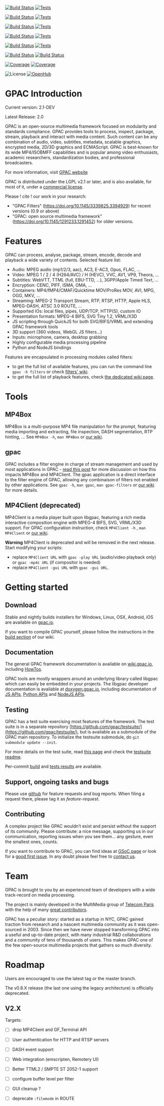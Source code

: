 [![Build Status](https://tests.gpac.io/testres/badge/build/ubuntu64)](https://buildbot.gpac.io/#/grid?branch=master)
[![Tests](https://tests.gpac.io/testres/badge/tests/linux64)](https://tests.gpac.io/)

[![Build Status](https://tests.gpac.io/testres/badge/build/ubuntu32)](https://buildbot.gpac.io/#/grid?branch=master)
[![Tests](https://tests.gpac.io/testres/badge/tests/linux32)](https://tests.gpac.io/)

[![Build Status](https://tests.gpac.io/testres/badge/build/windows64)](https://buildbot.gpac.io/#/grid?branch=master)
[![Tests](https://tests.gpac.io/testres/badge/tests/win64)](https://tests.gpac.io/)

[![Build Status](https://tests.gpac.io/testres/badge/build/windows32)](https://buildbot.gpac.io/#/grid?branch=master)
[![Tests](https://tests.gpac.io/testres/badge/tests/win32)](https://tests.gpac.io/)

[![Build Status](https://tests.gpac.io/testres/badge/build/macos)](https://buildbot.gpac.io/#/grid?branch=master)
[![Tests](https://tests.gpac.io/testres/badge/tests/macos)](https://tests.gpac.io/)

[![Build Status](https://tests.gpac.io/testres/badge/build/ios)](https://buildbot.gpac.io/#/grid?branch=master)
[![Build Status](https://tests.gpac.io/testres/badge/build/android)](https://buildbot.gpac.io/#/grid?branch=master)

[![Coverage](https://tests.gpac.io/testres/badge/cov/linux64?branch=master)](https://tests.gpac.io/testres/)
[![Coverage](https://tests.gpac.io/testres/badge/covfn/linux64?branch=master)](https://tests.gpac.io/testres/)

![License](https://img.shields.io/badge/license-LGPL-blue.svg)
[![OpenHub](https://www.openhub.net/p/gpac/widgets/project_thin_badge.gif)](https://www.openhub.net/p/gpac)


# GPAC Introduction
Current version: 2.1-DEV

Latest Release: 2.0

GPAC is an open-source multimedia framework focused on modularity and standards compliance.
GPAC provides tools to process, inspect, package, stream, playback and interact with media content. Such content can be any combination of audio, video, subtitles, metadata, scalable graphics, encrypted media, 2D/3D graphics and ECMAScript.
GPAC is best-known for its wide MP4/ISOBMFF capabilities and is popular among video enthusiasts, academic researchers, standardization bodies, and professional broadcasters.

For more information, visit [GPAC website](http://gpac.io)

GPAC is distributed under the LGPL v2.1 or later, and is also available, for most of it, under a [commercial license](https://www.gpac-licensing.com).

Please ! _cite_ ! our work in your research:
- "GPAC Filters" (https://doi.org/10.1145/3339825.3394929) for recent versions (0.9 or above) 
- "GPAC: open source multimedia framework" (https://doi.org/10.1145/1291233.1291452) for older versions.


# Features

GPAC can process, analyse, package, stream, encode, decode and playback a wide variety of contents. Selected feature list:
- Audio: MPEG audio (mp1/2/3, aac), AC3, E-AC3, Opus, FLAC, …
- Video: MPEG 1 / 2 / 4 (H264/AVC) / H (HEVC), VVC, AV1, VP9, Theora, ...
- Subtitles: WebVTT, TTML (full, EBU-TTD, …), 3GPP/Apple Timed Text, …
- Encryption: CENC, PIFF, ISMA, OMA, ...
- Containers: MP4/fMP4/CMAF/Quicktime MOV/ProRes MOV, AVI, MPG, OGG, MKV, ...
- Streaming: MPEG-2 Transport Stream, RTP, RTSP, HTTP, Apple HLS, MPEG-DASH, ATSC 3.0 ROUTE, ...
- Supported IOs: local files, pipes, UDP/TCP, HTTP(S), custom IO
- Presentation formats: MPEG-4 BIFS, SVG Tiny 1.2, VRML/X3D
- JS scripting through QuickJS for both SVG/BIFS/VRML and extending GPAC framework tools
- 3D support (360 videos, WebGL JS filters…)
- Inputs: microphone, camera, desktop grabbing
- Highly configurable media processing pipeline
- Python and NodeJS bindings

Features are encapsulated in processing modules called filters:
- to get the full list of available features, you can run the command line `gpac -h filters` or check [filters' wiki](https://github.com/gpac/gpac/wiki/Filters).
- to get the full list of playback features, check [the dedicated wiki page](https://github.com/gpac/gpac/wiki/Player-Features).


# Tools

## MP4Box
MP4Box is a multi-purpose MP4 file manipulation for the prompt, featuring media importing and extracting, file inspection, DASH segmentation, RTP hinting, ... See `MP4Box -h`, `man MP4Box` or [our wiki](https://wiki.gpac.io/MP4Box).


## gpac 
GPAC includes a filter engine in charge of stream management and used by most applications in GPAC - [read this post](https://wiki.gpac.io/Rearchitecture) for more discussion on how this impacts MP4Box and MP4Client.
The gpac application is a direct interface to the filter engine of GPAC, allowing any combinaison of filters not enabled by other applications. See `gpac -h`, `man gpac`, `man gpac-filters` or [our wiki](https://wiki.gpac.io/Filters) for more details.

## MP4Client (deprecated)
MP4Client is a media player built upon libgpac, featuring a rich media interactive composition engine with MPEG-4 BIFS, SVG, VRML/X3D support.
For GPAC configuration instruction, check `MP4Client -h` ,  `man MP4Client` or [our wiki](https://wiki.gpac.io/mp4client).

__Warning__
MP4Client is deprecated and will be removed in the next release. Start modifying your scripts:
- replace `MP4Client URL` with `gpac -play URL` (audio/video playback only) or `gpac -mp4c URL` (if compositor is needed)
- replace `MP4Client -gui URL` with `gpac -gui URL`.

# Getting started
## Download
Stable and nightly builds installers for Windows, Linux, OSX, Android, iOS are available on [gpac.io](https://gpac.wp.imt.fr/downloads/).

If you want to compile GPAC yourself, please follow the instructions in the [build section](https://wiki.gpac.io/Build-Introduction) of our wiki.

## Documentation
The general GPAC framework documentation is available on [wiki.gpac.io](https://wiki.gpac.io), including [HowTos](https://github.com/gpac/gpac/wiki/Howtos).

GPAC tools are mostly wrappers around an underlying library called libgpac which can easily be embedded in your projects. The libgpac developer documentation is available at [doxygen.gpac.io](https://doxygen.gpac.io), including documentation of [JS APIs](https://doxygen.gpac.io/group__jsapi__grp.html), [Python APIs](https://doxygen.gpac.io/group__pyapi__grp.html) and [NodeJS APIs](https://doxygen.gpac.io/group__nodejs__grp.html).


## Testing
GPAC has a test suite exercising most features of the framework. The test suite is in a separate repository [https://github.com/gpac/testsuite/](https://github.com/gpac/testsuite/), but is available as a submodule of the GPAC main repository. To initialize the testsuite submodule, do `git submodule update --init`.

For more details on the test suite, read [this page](https://github.com/gpac/gpac/wiki/GPAC_tests) and check the [testsuite readme](https://github.com/gpac/testsuite).

Per-commit [build](https://buildbot.gpac.io/) and [tests results](https://tests.gpac.io) are available.


## Support, ongoing tasks and bugs

Please use [github](https://github.com/gpac/gpac/issues) for feature requests and bug reports. When filing a request there, please tag it as _feature-request_.	

## Contributing
A complex project like GPAC wouldn’t exist and persist without the support of its community. Please contribute: a nice message, supporting us in our communication, reporting issues when you see them… any gesture, even the smallest ones, counts. 

If you want to contribute to GPAC, you can find ideas at [GSoC page](https://gpac.wp.imt.fr/jobs/google-summer-of-code-ideas/) or look for a [good first issue](https://github.com/gpac/gpac/labels/good%20first%20issue). In any doubt please feel free to [contact us](mailto:contact@gpac.io).

# Team
GPAC is brought to you by an experienced team of developers with a wide track-record on media processing. 

The project is mainly developed in the MultiMedia group of [Telecom Paris](https://www.telecom-paris.fr/) with the help of many [great contributors](https://github.com/gpac/gpac/graphs/contributors).

GPAC has a peculiar story: started as a startup in NYC, GPAC gained traction from research and a nascent multimedia community as it was open-sourced in 2003. Since then we have never stopped transforming GPAC into a useful and up-to-date project, with many industrial R&D collaborations and a community of tens of thousands of users. This makes GPAC one of the few open-source multimedia projects that gathers so much diversity.


# Roadmap
Users are encouraged to use the latest tag or the master branch.

The v0.8.X release (the last one using the legacy architecture) is officially deprecated.

## V2.X
Targets:
- [ ] drop MP4Client and GF_Terminal API
- [ ] User authentication for HTTP and RTSP servers
- [ ] DASH event support
- [ ] Web integration (emscripten, Remotery UI)
- [ ] Better TTML2 / SMPTE ST 2052-1 support
- [ ] configure buffer level per filter
- [ ] GUI cleanup ?
- [ ] deprecate `:filemode` in ROUTE



